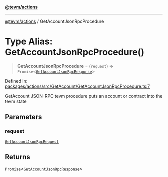 [**@tevm/actions**](../README.md)

***

[@tevm/actions](../globals.md) / GetAccountJsonRpcProcedure

# Type Alias: GetAccountJsonRpcProcedure()

> **GetAccountJsonRpcProcedure** = (`request`) => `Promise`\<[`GetAccountJsonRpcResponse`](GetAccountJsonRpcResponse.md)\>

Defined in: [packages/actions/src/GetAccount/GetAccountJsonRpcProcedure.ts:7](https://github.com/evmts/tevm-monorepo/blob/main/packages/actions/src/GetAccount/GetAccountJsonRpcProcedure.ts#L7)

GetAccount JSON-RPC tevm procedure puts an account or contract into the tevm state

## Parameters

### request

[`GetAccountJsonRpcRequest`](GetAccountJsonRpcRequest.md)

## Returns

`Promise`\<[`GetAccountJsonRpcResponse`](GetAccountJsonRpcResponse.md)\>
